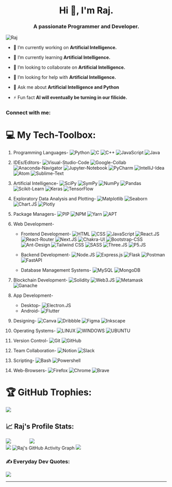 <!-- ### Hi there 👋 -->

<h1 align="center">Hi 👋, I'm Raj.</h1>
<h3 align="center">A passionate Programmer and Developer.</h3>

<p align="left"> <img src="https://komarev.com/ghpvc/?username=Raj-101&label=Profile%20views&color=0e75b6&style=flat" alt="Raj" /> </p>

- 🔭 I’m currently working on **Artificial Intelligence.**

- 🌱 I’m currently learning **Artificial Intelligence.**

- 👯 I’m looking to collaborate on **Artificial Intelligence.**

- 🤝 I’m looking for help with **Artificial Intelligence.**

- 💬 Ask me about **Artificial Intelligence and Python**

- ⚡ Fun fact **AI will eventually be turning in our filicide.**

<h3 align="left">Connect with me:</h3>
<p align="left">
</p>


<!---------------------------------------------------------------------------------- Techbox Below  -------------------------------------------------------------->

# 💻 My Tech-Toolbox:

1. Programming Languages- ![Python](https://img.shields.io/badge/Python-%2344A833.svg?style=flat&logo=python&logoColor=white) ![C](https://img.shields.io/badge/C-%2300599C.svg?style=flat&logo=c&logoColor=white) ![C++](https://img.shields.io/badge/C++-%2300599C.svg?style=flat&logo=c%2B%2B&logoColor=white) ![JavaScript](https://img.shields.io/badge/JavaScript-%2300599C.svg?style=flat&logo=JavaScipt%2B%2B&logoColor=white) ![Java](https://img.shields.io/badge/Java-%2300599C.svg?style=flat&logo=Java%2B%2B&logoColor=white)

2. IDEs/Editors- ![Visual-Studio-Code](https://img.shields.io/badge/Visual_Studio_Code-blue.svg?style=flat&logo=visualstudiocode&logoColor=white) ![Google-Collab](https://img.shields.io/badge/Google_Collab-orange.svg?style=flat&logo=google&logoColor=white) ![Anaconda-Navigator](https://img.shields.io/badge/Anaconda_Navigator-%2344A833.svg?style=flat&logo=anaconda&logoColor=white) ![Jupyter-Notebook](https://img.shields.io/badge/Jupyter_Notebook-orange.svg?style=flat&logo=jupyter&logoColor=white) ![PyCharm](https://img.shields.io/badge/PyCharm-green.svg?style=flat&logo=pycharm&logoColor=white) ![IntelliJ-Idea](https://img.shields.io/badge/IntelliJ_Idea-blue.svg?style=flat&logo=intellijidea&logoColor=white) ![Atom](https://img.shields.io/badge/Atom-005571.svg?style=flat&logo=atom&logoColor=white) ![Sublime-Text](https://img.shields.io/badge/Sublime_Text-grey.svg?style=flat&logo=sublimetext&logoColor=orange)

3. Artificial Intelligence- ![SciPy](https://img.shields.io/badge/SciPy-%230C55A5.svg?style=flat&logo=scipy&logoColor=%white) ![SymPy](https://img.shields.io/badge/SymPy-%2344A833.svg?style=flat&logo=sympy&logoColor=%white) ![NumPy](https://img.shields.io/badge/NumPy-%23013243.svg?style=flat&logo=numpy&logoColor=white) ![Pandas](https://img.shields.io/badge/Pandas-%23150458.svg?style=flat&logo=pandas&logoColor=white) ![Scikit-Learn](https://img.shields.io/badge/Scikit--Learn-%23F7931E.svg?style=flat&logo=scikit-learn&logoColor=white) ![Keras](https://img.shields.io/badge/Keras-%23D00000.svg?style=flat&logo=Keras&logoColor=white) ![TensorFlow](https://img.shields.io/badge/TensorFlow-%23FF6F00.svg?style=flat&logo=TensorFlow&logoColor=white)

4. Exploratory Data Analysis and Plotting- ![Matplotlib](https://img.shields.io/badge/Matplotlib-blue.svg?style=flat&logo=plotly&logoColor=white) ![Seaborn](https://img.shields.io/badge/Seaborn-%233F4F75.svg?style=flat&logo=seaborn&logoColor=white) ![Chart.JS](https://img.shields.io/badge/Chart.JS-F5788D.svg?style=flat&logo=chart.js&logoColor=white) ![Plotly](https://img.shields.io/badge/Plotly-%233F4F75.svg?style=flat&logo=plotly&logoColor=white)

5. Package Managers- ![PIP](https://img.shields.io/badge/PIP-%2300599C.svg?style=flat&logo=python&logoColor=white) ![NPM](https://img.shields.io/badge/NPM-%23D00000.svg?style=flat&logo=npm&logoColor=white) ![Yarn](https://img.shields.io/badge/yarn-%232C8EBB.svg?style=flat&logo=yarn&logoColor=white) ![APT](https://img.shields.io/badge/APT-purple.svg?style=flat&logo=linux&logoColor=white)

6. Web Development-
      - Frontend Development- ![HTML](https://img.shields.io/badge/HTML-%230170FE.svg?style=flat&logo=html5&logoColor=orange) ![CSS](https://img.shields.io/badge/CSS-%2361DAFB.svg?style=flat&logo=css3&logoColor=darkblue) ![JavaScript](https://img.shields.io/badge/JavaScript-black.svg?style=flat&logo=javascript&logoColor=%black) ![React.JS](https://img.shields.io/badge/React.JS-%2320232a.svg?style=flat&logo=react&logoColor=%2361DAFB) ![React-Router](https://img.shields.io/badge/React_Router-CA4245?style=flat&logo=react-router&logoColor=white) ![Next.JS](https://img.shields.io/badge/Next.JS-black?style=flat&logo=next.js&logoColor=white) ![Chakra-UI](https://img.shields.io/badge/Chakra_UI-%234ED1C5.svg?style=flat&logo=chakraui&logoColor=white) ![Bootstrap-CSS](https://img.shields.io/badge/Bootstrap_CSS-%23563D7C.svg?style=flat&logo=bootstrap&logoColor=white) ![Ant-Design](https://img.shields.io/badge/-AntDesign-%230170FE?style=flat&logo=ant-design&logoColor=white) ![Tailwind CSS](https://img.shields.io/badge/-Tailwind_CSS-%2300C4CC?style=flat&logo=tailwind-css&logoColor=white) ![SASS](https://img.shields.io/badge/SASS-hotpink.svg?style=flat&logo=SASS&logoColor=white) ![Three.JS](https://img.shields.io/badge/Three.JS-black?style=flat&logo=three.js&logoColor=white) ![P5.JS](https://img.shields.io/badge/P5.JS-ED225D?style=flat&logo=p5.js&logoColor=FFFFFF)

      - Backend Development- ![Node.JS](https://img.shields.io/badge/Node.JS-6DA55F?style=flat&logo=node.js&logoColor=white) ![Express.js](https://img.shields.io/badge/Express.JS-%23404d59.svg?style=flat&logo=express&logoColor=%2361DAFB) ![Flask](https://img.shields.io/badge/Flask-%23000.svg?style=flat&logo=flask&logoColor=white) ![Postman](https://img.shields.io/badge/Postman-FF6C37?style=flat&logo=postman&logoColor=white) ![FastAPI](https://img.shields.io/badge/FastAPI-005571?style=flat&logo=fastapi)

      - Database Management Systems- ![MySQL](https://img.shields.io/badge/MySQL-%230C55A5.svg?style=flat&logo=mysql&logoColor=white) ![MongoDB](https://img.shields.io/badge/MongoDB-%234ea94b.svg?style=flat&logo=mongodb&logoColor=white)

7. Blockchain Development- ![Solidity](https://img.shields.io/badge/Solidity-grey?style=flat&logo=solidity&logoColor=black) ![Web3.JS](https://img.shields.io/badge/Web3.JS-blue?style=flat&logo=web3.js&logoColor=orange) ![Metamask](https://img.shields.io/badge/Metamask-orange?style=flat&logo=metamask&logoColor=white) ![Ganache](https://img.shields.io/badge/Ganache-brown?style=flat&logo=ganache&logoColor=brown)

8. App Development-
      - Desktop- ![Electron.JS](https://img.shields.io/badge/Electron.JS-191970?style=flat&logo=Electron&logoColor=white)
      - Android- ![Flutter](https://img.shields.io/badge/Flutter-%2302569B.svg?style=flat&logo=Flutter&logoColor=white)

9. Designing- ![Canva](https://img.shields.io/badge/Canva-%2300C4CC.svg?style=flat&logo=Canva&logoColor=white) ![Dribbble](https://img.shields.io/badge/Dribbble-EA4C89?style=flat&logo=dribbble&logoColor=white) ![Figma](https://img.shields.io/badge/Figma-%23F24E1E.svg?style=flat&logo=figma&logoColor=white) ![Inkscape](https://img.shields.io/badge/Inkscape-e0e0e0?style=flat&logo=inkscape&logoColor=080A13)

10. Operating Systems- ![LINUX](https://img.shields.io/badge/Linux-FCC624?style=flat&logo=linux&logoColor=black) ![WINDOWS](https://img.shields.io/badge/Windows-blue?style=flat&logo=windows&logoColor=white) ![UBUNTU](https://img.shields.io/badge/Ubuntu-purple?style=flat&logo=ubuntu&logoColor=black)

11. Version Control- ![Git](https://img.shields.io/badge/Git-%23000000.svg?style=flat&logo=git&logoColor=orange) ![GitHub](https://img.shields.io/badge/GitHub-purple.svg?style=flat&logo=github&logoColor=white) 

12. Team Collaboration- ![Notion](https://img.shields.io/badge/Notion-%23000000.svg?style=flat&logo=notion&logoColor=white) ![Slack](https://img.shields.io/badge/Slack-%23000000.svg?style=flat&logo=slack&logoColor=white)

13. Scripting- ![Bash](https://img.shields.io/badge/Bash-%2344A833.svg?style=flat&logo=gnubash&logoColor=black) ![Powershell](https://img.shields.io/badge/Powershell-%233F4F75.svg?style=flat&logo=powershell&logoColor=darkblue)

14. Web-Browsers- ![Firefox](https://img.shields.io/badge/Firefox-blue.svg?style=flat&logo=firefox&logoColor=orange) ![Chrome](https://img.shields.io/badge/Chrome-darkblue.svg?style=flat&logo=google-chrome&logoColor=white) ![Brave](https://img.shields.io/badge/Brave-purple.svg?style=flat&logo=brave&logoColor=white)


<!----------------------------------------------------------------------- Trophies Below  ------------------------------------------------------------------->


# 🏆 GitHub Trophies:
![](https://github-profile-trophy.vercel.app/?username=Raj-101&theme=algolia&no-frame=false&no-bg=false&margin-w=4)

## 📈 Raj's Profile Stats:
![](https://github-readme-stats.vercel.app/api?username=Raj-101&theme=algolia&hide_border=false&include_all_commits=false&count_private=false)&emsp; &emsp; &emsp; &nbsp;![](https://github-readme-streak-stats.herokuapp.com/?user=Raj-101&theme=algolia&hide_border=false)<br/>
![](https://github-readme-stats.vercel.app/api/top-langs/?username=Raj-101&theme=algolia&hide_border=false&include_all_commits=false&count_private=false&layout=compact)
![Raj's GitHub Activity Graph](https://github-readme-activity-graph.cyclic.app/graph?username=Raj-101&theme=react-dark)
![](https://github.com/Raj-101/github-readme-activity-graph)

### ✍️ Everyday Dev Quotes:
![](https://quotes-github-readme.vercel.app/api?type=horizontal&theme=tokyonight)

---
<!-- [![](https://visitcount.itsvg.in/api?id=X&icon=1&color=1)](https://visitcount.itsvg.in) -->

<!-- Proudly created with GPRM ( https://gprm.itsvg.in ) -->

<!-- <img align="left" src="https://github-readme-stats.vercel.app/api/top-langs?username=raj&show_icons=true&locale=en&layout=compact&theme=algolia" alt="raj" />

<!-- &nbsp;<img align="center" src="https://github-readme-stats.vercel.app/api?username=raj&show_icons=true&locale=en&theme=algolia" alt="raj" /> -->

<!-- <img align="center" src="https://github-readme-streak-stats.herokuapp.com/?user=raj&theme=algolia" alt="raj" />

![Raj's GitHub stats](https://github-readme-stats.vercel.app/api?username=Raj-101&theme=algolia&show_icons=true) -->

<!--
**Raj-101/Raj-101** is a ✨ _special_ ✨ repository because its `README.md` (this file) appears on your GitHub profile.

Here are some ideas to get you started:

- 🔭 I’m currently working on ...
- 🌱 I’m currently learning ...
- 👯 I’m looking to collaborate on ...
- 🤔 I’m looking for help with ...
- 💬 Ask me about ...
- 📫 How to reach me: ...
- 😄 Pronouns: ...
- ⚡ Fun fact: ...
-->
